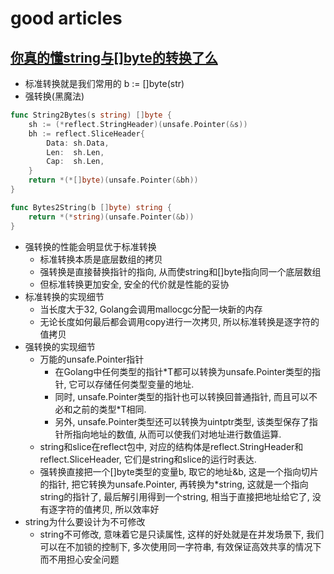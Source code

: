 good articles
===

## [你真的懂string与[]byte的转换了么](https://mp.weixin.qq.com/s/g67GDIk5qz8naYPI4x7IdA)
- 标准转换就是我们常用的 b := []byte(str)
- 强转换(黑魔法)
```go
func String2Bytes(s string) []byte {
	sh := (*reflect.StringHeader)(unsafe.Pointer(&s))
	bh := reflect.SliceHeader{
		Data: sh.Data,
		Len:  sh.Len,
		Cap:  sh.Len,
	}
	return *(*[]byte)(unsafe.Pointer(&bh))
}

func Bytes2String(b []byte) string {
	return *(*string)(unsafe.Pointer(&b))
}
```
- 强转换的性能会明显优于标准转换
    - 标准转换本质是底层数组的拷贝
    - 强转换是直接替换指针的指向, 从而使string和[]byte指向同一个底层数组
    - 但标准转换更加安全, 安全的代价就是性能的妥协
- 标准转换的实现细节
    - 当长度大于32, Golang会调用mallocgc分配一块新的内存
    - 无论长度如何最后都会调用copy进行一次拷贝, 所以标准转换是逐字符的值拷贝
- 强转换的实现细节
    - 万能的unsafe.Pointer指针
        - 在Golang中任何类型的指针*T都可以转换为unsafe.Pointer类型的指针, 它可以存储任何类型变量的地址.
        - 同时, unsafe.Pointer类型的指针也可以转换回普通指针, 而且可以不必和之前的类型*T相同.
        - 另外, unsafe.Pointer类型还可以转换为uintptr类型, 该类型保存了指针所指向地址的数值, 从而可以使我们对地址进行数值运算.
    - string和slice在reflect包中, 对应的结构体是reflect.StringHeader和reflect.SliceHeader, 它们是string和slice的运行时表达.
    - 强转换直接把一个[]byte类型的变量b, 取它的地址&b, 这是一个指向切片的指针, 把它转换为unsafe.Pointer, 再转换为*string, 这就是一个指向string的指针了, 最后解引用得到一个string, 相当于直接把地址给它了, 没有逐字符的值拷贝, 所以效率好
- string为什么要设计为不可修改
    - string不可修改, 意味着它是只读属性, 这样的好处就是在并发场景下, 我们可以在不加锁的控制下, 多次使用同一字符串, 有效保证高效共享的情况下而不用担心安全问题